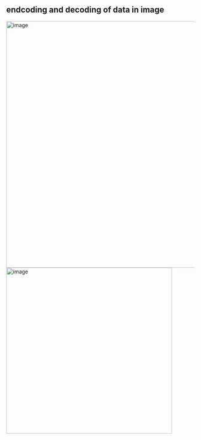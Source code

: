 ## endcoding and decoding of data in image


<img width="658" alt="image" src="https://github.com/AMEY0007/IMAGE-STEGANOGRAPHY-USING-LSB-ENCODING-AND-DECODING/assets/168929248/3e7dd6e4-f2db-45f7-a1ab-ca9de937794e">
<img width="443" alt="image" src="https://github.com/AMEY0007/IMAGE-STEGANOGRAPHY-USING-LSB-ENCODING-AND-DECODING/assets/168929248/cbf90dee-ef38-499b-91cd-6ba8d98459b0">

